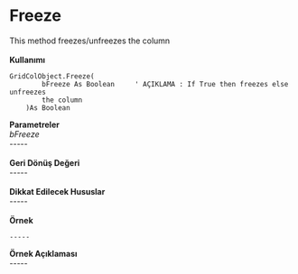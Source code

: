 # Freeze

This method freezes/unfreezes the column\
\
**Kullanımı**

```
GridColObject.Freeze(
		bFreeze As Boolean     ' AÇIKLAMA : If True then freezes else unfreezes
		the column
	)As Boolean
```

**Parametreler**\
_bFreeze_\
\-----\
\
**Geri Dönüş Değeri**\
\-----\
\
**Dikkat Edilecek Hususlar**\
\-----\
\
**Örnek**

```
-----
```

**Örnek Açıklaması**\
\-----

